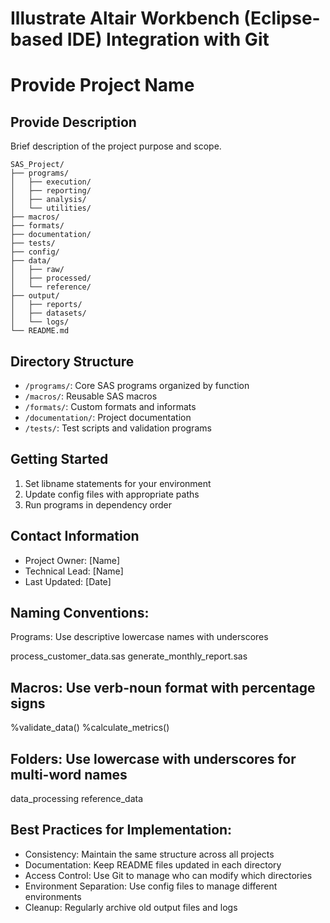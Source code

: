 # Illustrate Altair Workbench (Eclipse-based IDE) Integration with Git
# Provide Project Name

## Provide Description
Brief description of the project purpose and scope.
```
SAS_Project/
├── programs/
│   ├── execution/
│   ├── reporting/
│   ├── analysis/
│   └── utilities/
├── macros/
├── formats/
├── documentation/
├── tests/
├── config/
├── data/
│   ├── raw/
│   ├── processed/
│   └── reference/
├── output/
│   ├── reports/
│   ├── datasets/
│   └── logs/
└── README.md
```

## Directory Structure
- `/programs/`: Core SAS programs organized by function
- `/macros/`: Reusable SAS macros
- `/formats/`: Custom formats and informats
- `/documentation/`: Project documentation
- `/tests/`: Test scripts and validation programs

## Getting Started
1. Set libname statements for your environment
2. Update config files with appropriate paths
3. Run programs in dependency order

## Contact Information
- Project Owner: [Name]
- Technical Lead: [Name]
- Last Updated: [Date]

## Naming Conventions:
Programs: Use descriptive lowercase names with underscores

process_customer_data.sas
generate_monthly_report.sas

## Macros: Use verb-noun format with percentage signs

%validate_data()
%calculate_metrics()

## Folders: Use lowercase with underscores for multi-word names

data_processing
reference_data

## Best Practices for Implementation:

- Consistency: Maintain the same structure across all projects
- Documentation: Keep README files updated in each directory
- Access Control: Use Git to manage who can modify which directories
- Environment Separation: Use config files to manage different environments
- Cleanup: Regularly archive old output files and logs
